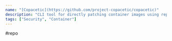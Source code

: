 ```yaml
---
name: "[Copacetic](https://github.com/project-copacetic/copacetic)"
description: "CLI tool for directly patching container images using reports from vulnerability scanners"
tags: ["Security", "Container"]
---
```

#repo